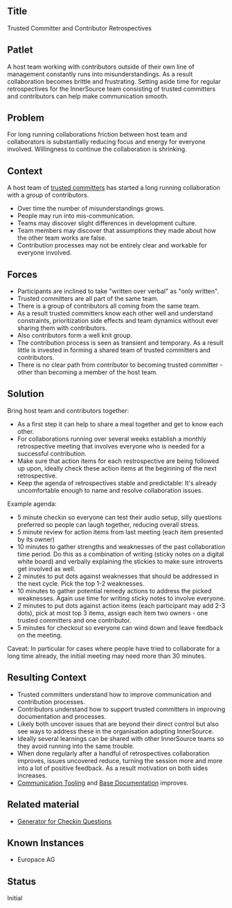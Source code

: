 ## Title

Trusted Committer and Contributor Retrospectives

## Patlet

A host team working with contributors outside of their own line of management constantly runs into misunderstandings.
As a result collaboration becomes brittle and frustrating.
Setting aside time for regular retrospectives for the InnerSource team consisting of trusted committers and contributors can help make communication smooth.

## Problem

For long running collaborations friction between host team and collaborators is substantially reducing focus and energy for everyone involved.
Willingness to continue the collaboration is shrinking.

## Context

A host team of [trusted committers](../2-structured/trusted-committer.md) has started a long running collaboration with a group of contributors.

* Over time the number of misunderstandings grows.
* People may run into mis-communication.
* Teams may discover slight differences in development culture.
* Team members may discover that assumptions they made about how the other team works are false.
* Contribution processes may not be entirely clear and workable for everyone involved.

## Forces

* Participants are inclined to take "written over verbal" as "only written".
* Trusted committers are all part of the same team.
* There is a group of contributors all coming from the same team.
* As a result trusted committers know each other well and understand constraints, prioritization side effects and team dynamics without ever sharing them with contributors.
* Also contributors form a well knit group.
* The contribution process is seen as transient and temporary.
As a result little is invested in forming a shared team of trusted committers and contributors.
* There is no clear path from contributor to becoming trusted committer - other than becoming a member of the host team.

## Solution

Bring host team and contributors together:

* As a first step it can help to share a meal together and get to know each other.
* For collaborations running over several weeks establish a monthly retrospective meeting that involves everyone who is needed for a successful contribution.
* Make sure that action items for each restrospective are being followed up upon, ideally check these action items at the beginning of the next retrospective.
* Keep the agenda of retrospectives stable and predictable: It's already uncomfortable enough to name and resolve collaboration issues.

Example agenda:

* 5 minute checkin so everyone can test their audio setup, silly questions preferred so people can laugh together, reducing overall stress.
* 5 minute review for action items from last meeting (each item presented by its owner)
* 10 minutes to gather strengths and weaknesses of the past collaboration time period. Do this as a combination of writing (sticky notes on a digital white board) and verbally explaining the stickies to make sure introverts get involved as well.
* 2 minutes to put dots against weaknesses that should be addressed in the next cycle. Pick the top 1-2 weaknesses.
* 10 minutes to gather potential remedy actions to address the picked weaknesses. Again use time for writing sticky notes to involve everyone.
* 2 minutes to put dots against action items (each participant may add 2-3 dots), pick at most top 3 items, assign each item two owners - one trusted committers and one contributor.
* 5 minutes for checkout so everyone can wind down and leave feedback on the meeting.

Caveat: In particular for cases where people have tried to collaborate for a long time already, the initial meeting may need more than 30 minutes.

## Resulting Context

* Trusted committers understand how to improve communication and contribution processes.
* Contributors understand how to support trusted committers in improving documentation and processes.
* Likely both uncover issues that are beyond their direct control but also see ways to address these in the organisation adopting InnerSource.
* Ideally several learnings can be shared with other InnerSource teams so they avoid running into the same trouble.
* When done regularly after a handful of retrospectives collaboration improves, issues uncovered reduce, turning the session more and more into a lot of positive feedback. As a result motivation on both sides increases.
* [Communication Tooling](../2-structured/communication-tooling.md) and [Base Documentation](../2-structured/base-documentation.md) improves.

## Related material

* [Generator for Checkin Questions](https://www.checkin-generator.de/)

## Known Instances

* Europace AG

## Status

Initial
